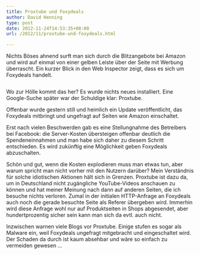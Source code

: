 ```yaml
---
title: Proxtube und Foxydeals
author: David Henning
type: post
date: 2012-11-24T14:53:35+00:00
url: /2012/11/proxtube-und-foxydeals.html

---
```

Nichts Böses ahnend surft man sich durch die Blitzangebote bei Amazon und wird auf einmal von einer gelben Leiste über der Seite mit Werbung überrascht. Ein kurzer Blick in den Web Inspector zeigt, dass es sich um Foxydeals handelt.

<img class="alignnone wp-image-934 size-full" title="foxydeals" src="https://www.madcatswelt.org/images/foxydeals1.png" alt="" srcset="https://www.madcatswelt.org/images/foxydeals1.png 620w, https://www.madcatswelt.org/images/foxydeals1-300x64.png 300w" sizes="(max-width: 620px) 100vw, 620px" />

Wo zur Hölle kommt das her? Es wurde nichts neues installiert. Eine Google-Suche später war der Schuldige klar: Proxtube.

Offenbar wurde gestern still und heimlich ein Update veröffentlicht, das Foxydeals mitbringt und ungefragt auf Seiten wie Amazon einschaltet.

Erst nach vielen Beschwerden gab es eine Stellungnahme des Betreibers bei Facebook: die Server-Kosten übersteigen offenbar deutlich die Spendeneinnahmen und man habe sich daher zu diesem Schritt entschieden. Es wird zukünftig eine Möglichkeit geben Foxydeals abzuschalten.

Schön und gut, wenn die Kosten explodieren muss man etwas tun, aber warum spricht man nicht vorher mit den Nutzern darüber? Mein Verständnis für solche idiotischen Aktionen hält sich in Grenzen. Proxtube ist dazu da, um in Deutschland nicht zugängliche YouTube-Videos anschauen zu können und hat meiner Meinung nach dann auf anderen Seiten, die ich besuche nichts verloren. Zumal in der initialen HTTP-Anfrage an Foxydeals auch noch die gerade besuchte Seite als Referer übergeben wird. Immerhin wird diese Anfrage wohl nur auf Produktseiten in Shops abgesendet, aber hundertprozentig sicher sein kann man sich da evtl. auch nicht.

Inzwischen warnen viele Blogs vor Proxtube. Einige stufen es sogar als Malware ein, weil Foxydeals ungefragt mitgebracht und eingeschaltet wird. Der Schaden da durch ist kaum absehbar und wäre so einfach zu vermeiden gewesen &#8230;